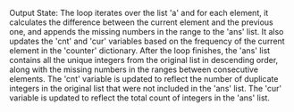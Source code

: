 Output State: The loop iterates over the list 'a' and for each element, it calculates the difference between the current element and the previous one, and appends the missing numbers in the range to the 'ans' list. It also updates the 'cnt' and 'cur' variables based on the frequency of the current element in the 'counter' dictionary. After the loop finishes, the 'ans' list contains all the unique integers from the original list in descending order, along with the missing numbers in the ranges between consecutive elements. The 'cnt' variable is updated to reflect the number of duplicate integers in the original list that were not included in the 'ans' list. The 'cur' variable is updated to reflect the total count of integers in the 'ans' list.
